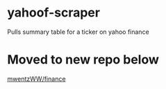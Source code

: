 # yahoof-scraper
Pulls summary table for a ticker on yahoo finance

# Moved to new repo below
[mwentzWW/finance](https://github.com/mwentzWW/finance)

